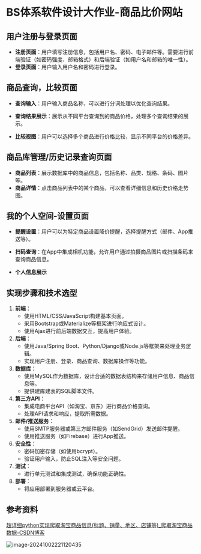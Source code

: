 # BS体系软件设计大作业-商品比价网站

## 用户注册与登录页面

- **注册页面**：用户填写注册信息，包括用户名、密码、电子邮件等。需要进行前端验证（如密码强度、邮箱格式）和后端验证（如用户名和邮箱的唯一性）。
- **登录页面**：用户输入用户名和密码进行登录。

## 商品查询，比较页面

- **查询输入**：用户输入商品名称，可以进行分词处理以优化查询结果。
- **查询结果展示**：展示从不同平台查询到的商品价格，处理多个查询结果的展示。

- **比较视图**：用户可以选择多个商品进行价格比较，显示不同平台的价格差异。

## 商品库管理/历史记录查询页面

- **商品列表**：展示数据库中的商品信息，包括名称、品类、规格、条码、图片等。
- **商品详情**：点击商品列表中的某个商品，可以查看详细信息和历史价格走势图。

## 我的个人空间-设置页面

- **提醒设置**：用户可以为特定商品设置降价提醒，选择提醒方式（邮件、App推送等）。

- **扫码查询**：在App中集成相机功能，允许用户通过拍摄商品图片或扫描条码来查询商品信息。
- **个人信息展示**

## 实现步骤和技术选型

1. **前端**：
   - 使用HTML/CSS/JavaScript构建基本页面。
   - 采用Bootstrap或Materialize等框架进行响应式设计。
   - 使用Ajax进行前后端数据交互，提高用户体验。
2. **后端**：
   - 使用Java/Spring Boot、Python/Django或Node.js等框架来处理业务逻辑。
   - 实现用户注册、登录、商品查询、数据库操作等功能。
3. **数据库**：
   - 使用MySQL作为数据库，设计合适的数据表结构来存储用户信息、商品信息等。
   - 提供建库建表的SQL脚本文件。
4. **第三方API**：
   - 集成电商平台API（如淘宝、京东）进行商品价格查询。
   - 处理API请求和响应，提取所需数据。
5. **邮件/推送服务**：
   - 使用SMTP服务器或第三方邮件服务（如SendGrid）发送邮件提醒。
   - 使用推送服务（如Firebase）进行App推送。
6. **安全性**：
   - 密码加密存储（如使用bcrypt）。
   - 验证用户输入，防止SQL注入等安全问题。
7. **测试**：
   - 进行单元测试和集成测试，确保功能正确性。
8. **部署**：
   - 将应用部署到服务器或云平台。

## 参考资料

[超详细python实现爬取淘宝商品信息(标题、销量、地区、店铺等)_爬取淘宝商品数据-CSDN博客](https://blog.csdn.net/weixin_48266589/article/details/135303310)

![image-20241002221120435](C:\Users\23828\AppData\Roaming\Typora\typora-user-images\image-20241002221120435.png)
